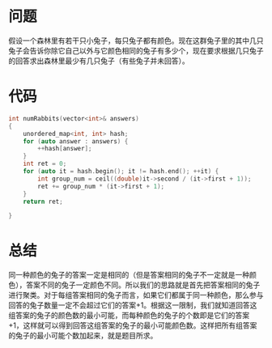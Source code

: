 # 问题
假设一个森林里有若干只小兔子，每只兔子都有颜色。现在这群兔子里的其中几只兔子会告诉你除它自己以外与它颜色相同的兔子有多少个，现在要求根据几只兔子的回答求出森林里最少有几只兔子（有些兔子并未回答）。
# 代码
```c
int numRabbits(vector<int>& answers)
{
    unordered_map<int, int> hash;  
    for (auto answer : answers) {  
        ++hash[answer];  
    }  
    int ret = 0;  
    for (auto it = hash.begin(); it != hash.end(); ++it) {  
        int group_num = ceil((double)it->second / (it->first + 1));  
        ret += group_num * (it->first + 1);  
    }  
    return ret;  

}
```
# 总结
同一种颜色的兔子的答案一定是相同的（但是答案相同的兔子不一定就是一种颜色），答案不同的兔子一定颜色不同。所以我们的思路就是首先把答案相同的兔子进行聚类。对于每组答案相同的兔子而言，如果它们都属于同一种颜色，那么参与回答的兔子数量一定不会超过它们的答案+1。根据这一限制，我们就知道回答这组答案的兔子的颜色数的最小可能，而每种颜色的兔子的个数即是它们的答案+1，这样就可以得到回答这组答案的兔子的最小可能颜色数。这样把所有组答案的兔子的最小可能个数加起来，就是题目所求。
